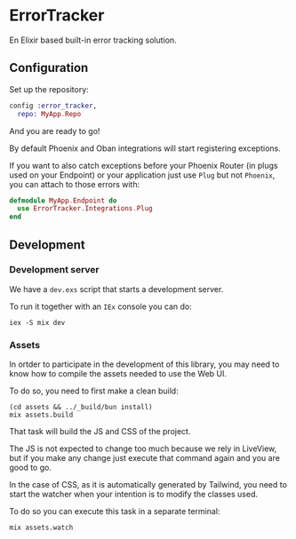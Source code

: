 # ErrorTracker

En Elixir based built-in error tracking solution.

## Configuration

Set up the repository:

```elixir
config :error_tracker,
  repo: MyApp.Repo
```

And you are ready to go!

By default Phoenix and Oban integrations will start registering exceptions.

If you want to also catch exceptions before your Phoenix Router (in plugs used
on your Endpoint) or your application just use `Plug` but not `Phoenix`, you can
attach to those errors with:

```elixir
defmodule MyApp.Endpoint do
  use ErrorTracker.Integrations.Plug
end
```

## Development

### Development server

We have a `dev.exs` script that starts a development server.

To run it together with an `IEx` console you can do:

```
iex -S mix dev
```

### Assets

In ortder to participate in the development of this library, you may need to
know how to compile the assets needed to use the Web UI.

To do so, you need to first make a clean build:

```
(cd assets && ../_build/bun install)
mix assets.build
```

That task will build the JS and CSS of the project.

The JS is not expected to change too much because we rely in LiveView, but if
you make any change just execute that command again and you are good to go.

In the case of CSS, as it is automatically generated by Tailwind, you need to
start the watcher when your intention is to modify the classes used.

To do so you can execute this task in a separate terminal:

```
mix assets.watch
```



